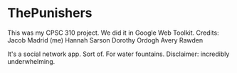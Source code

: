 ThePunishers
============

This was my CPSC 310 project. We did it in Google Web Toolkit.
Credits: 
Jacob Madrid (me)
Hannah Sarson
Dorothy Ordogh
Avery Rawden

It's a social network app. Sort of. For water fountains.
Disclaimer: incredibly underwhelming.
